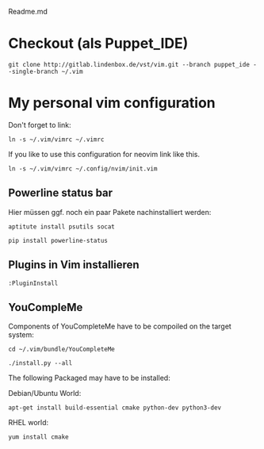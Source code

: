 Readme.md


# Checkout (als Puppet_IDE)

`git clone http://gitlab.lindenbox.de/vst/vim.git --branch puppet_ide --single-branch ~/.vim`



# My personal vim configuration

Don't forget to link:

`ln -s ~/.vim/vimrc ~/.vimrc`

If you like to use this configuration for neovim link like this.

`ln -s ~/.vim/vimrc ~/.config/nvim/init.vim`


## Powerline status bar

Hier müssen ggf. noch ein paar Pakete nachinstalliert werden:

`aptitute install psutils socat`

`pip install powerline-status`

## Plugins in Vim installieren

`:PluginInstall`


## YouCompleMe 

Components of YouCompleteMe have to be compoiled on the target system:

`cd ~/.vim/bundle/YouCompleteMe`

`./install.py --all`

The following Packaged may have to be installed:


Debian/Ubuntu World:

`apt-get install build-essential cmake python-dev python3-dev`


RHEL world:

`yum install cmake`